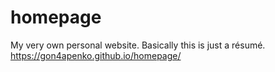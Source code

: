 # homepage
My very own personal website. Basically this is just a résumé.
https://gon4apenko.github.io/homepage/